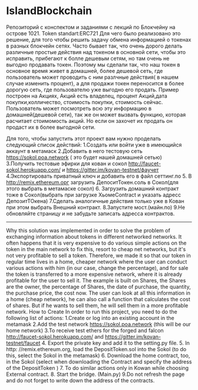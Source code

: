 ﻿# IslandBlockchain
Репозиторий с конспектом и заданиями с лекций по Блокчейну на острове 1021.
Token standart:ERC721 
Для чего было реализовано это решение, для того чтобы решить задачу обмена информацией о токенах в разных блокчейн сетях.
Часто бывает так, что очень дорого делать различные простые действия над токеном в основной сети, чтобы это исправить, прибегают к болле дешевым сетям, но там очень не выгодно продавать токен.
Поэтому мы сделали так, что наш токен в основное время живет в домашней, более дешевой сеть, где пользователь может проводить с ним разлчные действия( в нашем случае изменить процент), а для продажи 
токен переносится в более дорогую сеть, где пользователю уже выгодно его продать.
Пример построен на Акциях, Акций есть владелец, процент Акций,дата покупки,колличество, стоимость покупки, стоимость сейчас.
Пользователь может посмотреть всю эту информацию в домашней(дешевой сети), так же он может вызвать функцию, которая расчитает стоимомость акций.
Но если он захочет их продать он продаст их в более выгодной сети.

Для того, чтобы запустить этот проект вам нужно проделать следующий список действий:
1.Создать или войти уже в имеющийся аккаунт в метамаск 
2.Добавить в него тестовую сеть https://sokol.poa.network ( это будет нашей домашней сетью)
3.Получить тестовые эфирки для кован и сокол http://faucet-sokol.herokuapp.com/  и https://gitter.im/kovan-testnet/фаучет
4.Экспортировать приватный ключ и добавить его в файл сеттинг.по
5. В http://remix.ethereum.орг загрузить ДепоситТокен.соль в Сокол(для этого выбрать в метамаске сокол)
6. Загрузить домашний контракт тоже в Сокол(выбрать при загрузке ХьомеContract и указать адресс ДепозитТОкена)
7.Сделать аналогичные действия только уже в Кован при этом выбрать Внешний контракт.
8.Запустите мост.(майн.по)
9.Не обновляйте страницу и не забудьте записать адресса контрактов.

-------------------------------------------------------------------------

Why this solution was implemented in order to solve the problem of exchanging information about tokens in different networked networks.
It often happens that it is very expensive to do various simple actions on the token in the main network to fix this, resort to cheap net networks, but it's not very profitable to sell a token.
Therefore, we made it so that our token in regular time lives in a home, cheaper network where the user can conduct various actions with him (in our case, change the percentage), and for sale
the token is transferred to a more expensive network, where it is already profitable for the user to sell it.
The example is built on Shares, the Shares are the owner, the percentage of Shares, the date of purchase, the quantity, the purchase price, the cost now.
The user can look at all this information in a home (cheap network), he can also call a function that calculates the cost of shares.
But if he wants to sell them, he will sell them in a more profitable network.
How to Create
In order to run this project, you need to do the following list of actions:
1.Create or log into an existing account in the metamask
2.Add the test network https://sokol.poa.network (this will be our home network)
3.To receive test ethers for the forged and falcon http://faucet-sokol.herokuapp.com/ and https://gitter.im/kovan-testnet/faucet
4. Export the private key and add it to the setting.py file.
5. In http: //remix.ethereum.org, load the DepositToken.sol into the Sokol (to do this, select the Sokol in the metamask)
6. Download the home contract, too, in the Sokol (select when downloading the Contract and specify the address of the DepositToken )
7. To do similar actions only in Kowan while choosing External contract.
8. Start the bridge. (Main.py)
9.Do not refresh the page and do not forget to write down the address of the contracts.